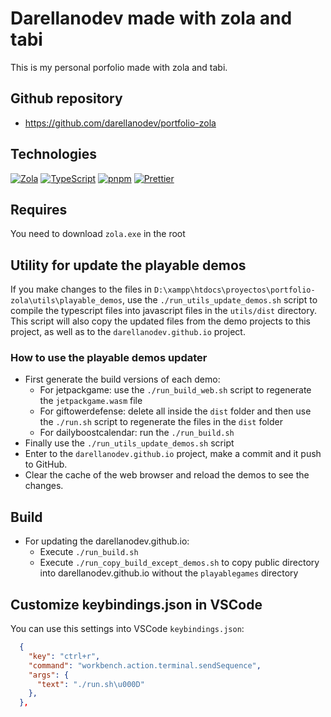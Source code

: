 # Darellanodev made with zola and tabi

This is my personal porfolio made with zola and tabi.

## Github repository

- <https://github.com/darellanodev/portfolio-zola>

## Technologies

[![Zola](https://img.shields.io/badge/Zola-9B59B6?style=flat&logo=zola&logoColor=white)](https://www.getzola.org)
[![TypeScript](https://img.shields.io/badge/typescript-%23007ACC.svg?style=flat&logo=typescript&logoColor=white)](https://www.typescriptlang.org)
[![pnpm](https://img.shields.io/badge/pnpm-%234a4a4a.svg?style=flat&logo=pnpm&logoColor=f69220)](https://pnpm.io)
[![Prettier](https://img.shields.io/badge/Prettier-F7B93E?style=flat&logo=prettier&logoColor=black)](https://prettier.io)

## Requires

You need to download `zola.exe` in the root

## Utility for update the playable demos

If you make changes to the files in `D:\xampp\htdocs\proyectos\portfolio-zola\utils\playable_demos`, use the `./run_utils_update_demos.sh` script to compile the typescript files into javascript files in the `utils/dist` directory. This script will also copy the updated files from the demo projects to this project, as well as to the `darellanodev.github.io` project.

### How to use the playable demos updater

- First generate the build versions of each demo:
  - For jetpackgame: use the `./run_build_web.sh` script to regenerate the `jetpackgame.wasm` file
  - For giftowerdefense: delete all inside the `dist` folder and then use the `./run.sh` script to regenerate the files in the `dist` folder
  - For dailyboostcalendar: run the `./run_build.sh`
- Finally use the `./run_utils_update_demos.sh` script
- Enter to the `darellanodev.github.io` project, make a commit and it push to GitHub.
- Clear the cache of the web browser and reload the demos to see the changes.

## Build

- For updating the darellanodev.github.io:
  - Execute `./run_build.sh`
  - Execute `./run_copy_build_except_demos.sh` to copy public directory into darellanodev.github.io without the `playablegames` directory

## Customize keybindings.json in VSCode

You can use this settings into VSCode `keybindings.json`:

```json
  {
    "key": "ctrl+r",
    "command": "workbench.action.terminal.sendSequence",
    "args": {
      "text": "./run.sh\u000D"
    },
  },
```
